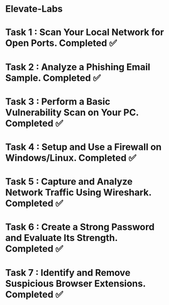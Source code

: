 # Elevate-Labs
# Task 1 : Scan Your Local Network for Open Ports. Completed ✅
# Task 2 : Analyze a Phishing Email Sample. Completed ✅
# Task 3 : Perform a Basic Vulnerability Scan on Your PC. Completed ✅
# Task 4 : Setup and Use a Firewall on Windows/Linux. Completed ✅
# Task 5 : Capture and Analyze Network Traffic Using Wireshark. Completed ✅
# Task 6 : Create a Strong Password and Evaluate Its Strength. Completed ✅
# Task 7 : Identify and Remove Suspicious Browser Extensions. Completed ✅